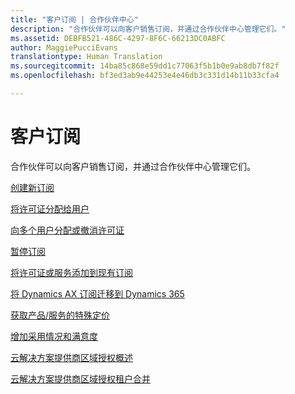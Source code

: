 ```yaml
---
title: "客户订阅 | 合作伙伴中心"
description: "合作伙伴可以向客户销售订阅，并通过合作伙伴中心管理它们。"
ms.assetid: DEBFB521-486C-4297-8F6C-66213DC0ABFC
author: MaggiePucciEvans
translationtype: Human Translation
ms.sourcegitcommit: 14ba85c868e59dd1c77063f5b1b0e9ab8db7f82f
ms.openlocfilehash: bf3ed3ab9e44253e4e46db3c331d14b11b33cfa4

---
```


# 客户订阅


合作伙伴可以向客户销售订阅，并通过合作伙伴中心管理它们。

[创建新订阅](create-a-new-subscription.md)

[将许可证分配给用户](assign-licenses-to-users.md)

[向多个用户分配或撤消许可证](bulk-license-provisioning-for-multiple-users.md)

[暂停订阅](suspend-a-subscription.md)

[将许可证或服务添加到现有订阅](add-licenses-or-services-to-an-existing-subscription.md)

[将 Dynamics AX 订阅迁移到 Dynamics 365](manual-subscription-migration.md)

[获取产品/服务的特殊定价](get-special-pricing-for-offers.md)

[增加采用情况和满意度](increasing-adoption-and-satisfaction.md)

[云解决方案提供商区域授权概述](regional-authorization-overview.md)

[云解决方案提供商区域授权租户合并](csp-regional-authorization-tenant-consolidation.md)

 

 






<!--HONumber=Nov16_HO3-->


